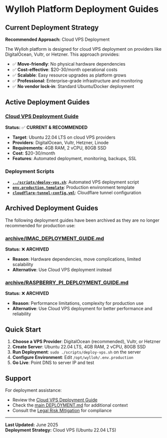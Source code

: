 # Wylloh Platform Deployment Guides

## Current Deployment Strategy

**Recommended Approach:** Cloud VPS Deployment

The Wylloh platform is designed for cloud VPS deployment on providers like DigitalOcean, Vultr, or Hetzner. This approach provides:

- ✅ **Move-friendly**: No physical hardware dependencies
- ✅ **Cost-effective**: $20-30/month operational costs
- ✅ **Scalable**: Easy resource upgrades as platform grows
- ✅ **Professional**: Enterprise-grade infrastructure and monitoring
- ✅ **No vendor lock-in**: Standard Ubuntu/Docker deployment

## Active Deployment Guides

### [Cloud VPS Deployment Guide](CLOUD_VPS_DEPLOYMENT_GUIDE.md)
**Status:** ✅ **CURRENT & RECOMMENDED**
- **Target**: Ubuntu 22.04 LTS on cloud VPS providers
- **Providers**: DigitalOcean, Vultr, Hetzner, Linode
- **Requirements**: 4GB RAM, 2 vCPU, 80GB SSD
- **Cost**: $20-30/month
- **Features**: Automated deployment, monitoring, backups, SSL

### Deployment Scripts
- **[`../scripts/deploy-vps.sh`](../scripts/deploy-vps.sh)**: Automated VPS deployment script
- **[`env.production.template`](env.production.template)**: Production environment template
- **[`cloudflare-tunnel-config.yml`](cloudflare-tunnel-config.yml)**: Cloudflare tunnel configuration

## Archived Deployment Guides

The following deployment guides have been archived as they are no longer recommended for production use:

### [archive/IMAC_DEPLOYMENT_GUIDE.md](archive/IMAC_DEPLOYMENT_GUIDE.md)
**Status:** ❌ **ARCHIVED**
- **Reason**: Hardware dependencies, move complications, limited scalability
- **Alternative**: Use Cloud VPS deployment instead

### [archive/RASPBERRY_PI_DEPLOYMENT_GUIDE.md](archive/RASPBERRY_PI_DEPLOYMENT_GUIDE.md)
**Status:** ❌ **ARCHIVED**
- **Reason**: Performance limitations, complexity for production use
- **Alternative**: Use Cloud VPS deployment for better performance and reliability

## Quick Start

1. **Choose a VPS Provider**: DigitalOcean (recommended), Vultr, or Hetzner
2. **Create Server**: Ubuntu 22.04 LTS, 4GB RAM, 2 vCPU, 80GB SSD
3. **Run Deployment**: `sudo ./scripts/deploy-vps.sh` on the server
4. **Configure Environment**: Edit `/opt/wylloh/.env.production`
5. **Go Live**: Point DNS to server IP and test

## Support

For deployment assistance:
- Review the [Cloud VPS Deployment Guide](CLOUD_VPS_DEPLOYMENT_GUIDE.md)
- Check the [main DEPLOYMENT.md](../DEPLOYMENT.md) for additional context
- Consult the [Legal Risk Mitigation](../docs/LEGAL_RISK_MITIGATION.md) for compliance

---

**Last Updated:** June 2025  
**Deployment Strategy:** Cloud VPS (Ubuntu 22.04 LTS) 